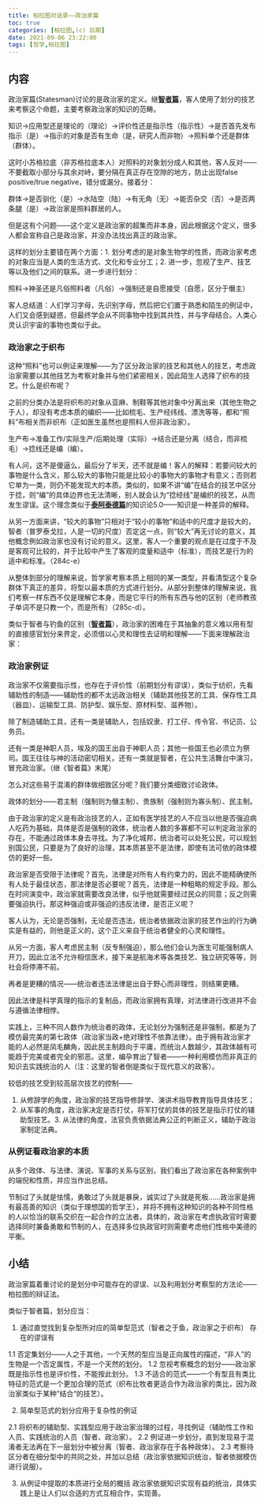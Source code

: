 ```yaml
---
title: 柏拉图对话录——政治家篇
toc: true
categories: [柏拉图,(c) 后期]
date: 2021-09-06 23:22:00
tags: [哲学,柏拉图]
---
```


## 内容
政治家篇(Statesman)讨论的是政治家的定义。继[**智者篇**](/2021/09/04/柏拉图/柏拉图对话录——智者篇/)，客人使用了划分的技艺来考察这个命题，主要考察政治家的知识的范畴。

知识->应用型还是理论的（理论）->评价性还是指示性（指示性）->是否首先发布指示（是）->指示的对象是否有生命（是，研究人而非物）->照料单个还是群体（群体）。

这时小苏格拉底（非苏格拉底本人）对照料的对象划分成人和其他，客人反对——不要截取小部分与其余对峙，要分隔在真正存在空隙的地方，防止出现false positive/true negative，错分或漏分。接着分：

群体->是否驯化（是）->水陆空（陆）->有无角（无）->能否杂交（否）->是否两条腿（是）->政治家是照料群居的人。

但是这有个问题——这个定义是政治家的超集而非本身，因此根据这个定义，很多人都会宣称自己是政治家，并没办法找出真正的政治家。

这样的划分主要错在两个方面：1. 划分考虑的是对象生物学的性质，而政治家考虑的对象应当是人类的生活方式、文化和专业分工；2. 进一步，忽视了生产、技艺等以及他们之间的联系。进一步进行划分：

照料->神圣还是凡俗照料者（凡俗）->强制还是自愿接受（自愿，区分于僭主）

客人总结道：人们学习字母，先识别字母，然后把它们置于熟悉和陌生的例证中，人们又会感到疑惑，但最终学会从不同事物中找到其共性，并与字母结合。人类心灵认识宇宙的事物也类似于此。

### 政治家之于织布

这种“照料”也可以例证来理解——为了区分政治家的技艺和其他人的技艺，考虑政治家需要以其他技艺为考察对象并与他们紧密相关，因此陌生人选择了织布的技艺。什么是织布呢？

之前的分类办法是将织布的对象从亚麻、制鞋等其他对象中分离出来（其他生物之于人），却没有考虑本质的编织——比如梳毛、生产经纬线、漂洗等等，都和“照料”布相关而非织布（正如医生虽然也是照料人但非政治家）。

生产布->准备工作/实际生产/后期处理（实际）->结合还是分离（结合，而非梳毛）->捻线还是编（编）。

有人问，这不是傻逼么，最后分了半天，还不就是编！客人的解释：若要问较大的事物是什么含义，那么较大的事物只能是比较小的事物大的事物才有意义；否则若它单为一类，则仍不能发现大的本质。类似的，如果不讲“编”在结合的技艺中区分于捻，则“编”的具体边界也无法清晰，别人就会认为“捻经线”是编织的技艺，从而发生谬误。这个理念类似于[**泰阿泰德篇**](/2021/08/21/柏拉图/柏拉图对话录——泰阿泰德篇/)的知识论5.0——知识是一种差异的解释。

从另一方面来讲，“较大的事物”只相对于“较小的事物”和适中的尺度才是较大的，智者（普罗泰戈拉，人是一切的尺度）否定这一点，则“较大”再无讨论的意义，其他概念例如政治家也没有讨论的意义。这里，客人一个重要的观点是在过度于不及是客观可比较的，并于比较中产生了客观的度量和适中（标准），而技艺是行为的适中和标准。（284c-e）

从整体到部分的理解来说，哲学家考察本质上相同的某一类型，并看清型这个复杂群体下真正的差异，将型以最本质的方式进行划分。从部分到整体的理解来说，我们考察一样东西不仅是理解它本身，而是它平行的所有东西与他的区别（老师教孩子单词不是只教一个，而是所有）（285c-d）。

类似于智者与钓鱼的区别（[**智者篇**](/2021/09/04/柏拉图/柏拉图对话录——智者篇/)），政治家的困难在于其抽象的意义难以用有型的直接感官划分来界定，必须借以心灵和理性去证明和理解——下面来理解政治家：

### 政治家例证

政治家不仅需要指示性，也存在于评价性（前期划分有谬误），类似于纺织，先看辅助性的制造——辅助性的都不太远政治相关（辅助其他技艺的工具、保存性工具（器皿）、运输型工具、防护型、娱乐型、原材料型、滋养物）。

除了制造辅助工具，还有一类是辅助人，包括奴隶、打工仔、传令官、书记员、公务员。

还有一类是神职人员，埃及的国王出自于神职人员；其他一些国王也必须立为祭司。国王往往与神的活动密切相关。还有一类就是智者，在公共生活舞台中演习，冒充政治家。（继《智者篇》末尾）

怎么对这些易于混淆的群体做细致区分呢？我们要分类细致讨论政体。

政体的划分——君主制（强制则为僭主制）、贵族制（强制则为寡头制）、民主制。

由于政治家的定义是有政治技艺的人，正如有医学技艺的人不应当以他是否强迫病人吃药为基础，具体是否是强制的政体，统治者人数的多寡都不可以判定政治家的存在，不能通过政体本身去寻找。为了净化城邦，统治者可以处死公民，可以规划别国公民，只要是为了良好的治理，其本质甚至不是法律，即使有法可依的政体模仿的更好一些。

政治家是否受限于法律呢？首先，法律是对所有人有约束力的，因此不能精确使所有人处于最佳状态，那法律是否必要呢？首先，法律是一种粗略的规定手段。那么在时间演变中，政治家就需要改良法律，似乎他就需要经过民众的同意；反之则需要强迫执行。那这种强迫或非强迫的违反法律，是否正义呢？

客人认为，无论是否强制，无论是否违法，统治者依据政治家的技艺作出的行为确实是有益的，则他是正义的，这个正义来自于统治者健全的心灵和理性。

从另一方面，客人考虑民主制（反专制强迫），那么他们会认为医生可能强制病人开刀，因此立法不允许相信医术，接下来是航海术等各类技艺、独立研究等等，则社会将停滞不前。

再者是更糟的情况——统治者违法法律是出自于野心而非理性，则结果更糟。

因此法律是科学真理的指示的复制品，而政治家拥有真理，对法律进行改进并不会与遵循法律相悖。

实践上，三种不同人数作为统治者的政体，无论划分为强制还是非强制，都是为了模仿最完美的第七政体（政治家当政+绝对理性不依靠法律）。由于拥有政治家才能的人必然是凤毛麟角，因此民主制趋向于平庸，而统治人数越少，其政体越有可能趋于完美或者完全的邪恶。这里，编孕育出了智者——一种利用模仿而非真正的知识去实践统治的人（注：这里的智者倒是类似于现代意义的政客）。

较低的技艺受到较高层次技艺的控制——
1. 从修辞学的角度，政治家的技艺指导修辞学、演讲术指导教育指导具体技艺；
2. 从军事的角度，政治家决定是否打仗，将军打仗的具体的技艺是指示打仗的辅助型技艺。3. 从法律的角度，法官负责依据法典公正的判断正义，辅助于政治家制定法典。

### 从例证看政治家的本质

从多个政体、与法律、演说、军事的关系与区别，我们看出了政治家在各种案例中的端倪和性质，并应当作出总结。

节制过了头就是怯懦，勇敢过了头就是暴戾，诚实过了头就是死板……政治家是拥有最高善的知识（类似于理想国的哲学王），并将不拥有这种知识的各种不同性格的人以恰当的联系交织在一起合作的立法者。具体的，政治家在考虑执政官时需要选择同时兼备勇敢和节制的人，在选择多位执政官时则需要考虑他们性格中美德的平衡。

## 小结

政治家篇着重讨论的是划分中可能存在的谬误、以及利用划分考察型的方法论——柏拉图的辩证法。

类似于智者篇，划分应当：

1. 通过直觉找到复杂型所对应的简单型范式（智者之于鱼，政治家之于织布）
存在的谬误有

1.1 否定集划分——人之于其他，一个天然的型应当是正向属性的描述，“非人”的生物是一个否定属性，不是一个天然的划分。
1.2 忽视考察概念的划分——政治家既是指示性也是评价性，不能按此划分。
1.3 不适合的范式——一个有型且有类比特征的范式是一个更加合理的范式（织布比牧者更适合作为政治家的类比，因为政治家类似于某种”结合“的技艺）。

2. 简单型范式的划分应用于复杂性的例证

2.1 将织布的辅助型、实践型应用于政治家治理的过程，寻找例证（辅助性工作和人员、实践统治的人员（智者、政治家）。
2.2 例证进一步划分，直到发现易于混淆者无法再在下一层划分中被分离（智者、政治家存在于各种政体）。
2.3 考察待区分者在细分型中的共同之处，并加以总结（政治家依据知识统治，智者依据模仿进行说服）。

3. 从例证中提取的本质进行全局的概括
政治家依据知识实现有益的统治，具体实践上是让人们以合适的方式互相合作，实现善。